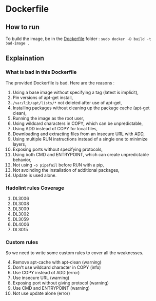 # Dockerfile
## How to run
To build the image, be in the [Dockerfile](.) folder : `sudo docker -D build -t bad-image .`

## Explaination
### What is bad in this Dockerfile
The provided Dockerfile is bad. Here are the reasons :

1. Using a base image without specifying a tag (latest is implicit),
2. Pin versions of apt-get install,
3. `/var/lib/apt/lists/*` not deleted after use of apt-get,
4. Installing packages without cleaning up the package cache (apt-get clean),
5. Running the image as the root user,
7. Using wildcard characters in COPY, which can be unpredictable,
8. Using ADD instead of COPY for local files,
9. Downloading and extracting files from an insecure URL with ADD,
10. Using multiple RUN instructions instead of a single one to minimize layers,
11. Exposing ports without specifying protocols,
12. Using both CMD and ENTRYPOINT, which can create unpredictable behavior,
13. Not using `-o pipefail` before RUN with a pip,
14. Not avoinding the installation of additional packages,
15. Update is used alone.

### Hadolint rules Coverage
1. DL3006
2. DL3008
3. DL3009
5. DL3002
10. DL3059
13. DL4006
14. DL3015

### Custom rules
So we need to write some custom rules to cover all the weaknesses.

4. Remove apt-cache with apt-clean (warning)
7. Don't use wildcard character in COPY (info)
8. Use COPY instead of ADD (error)
9. Use insecure URL (warning)
11. Exposing port without giving protocol (warning)
12. Use CMD and ENTRYPOINT (warning)
15. Not use update alone (error)


